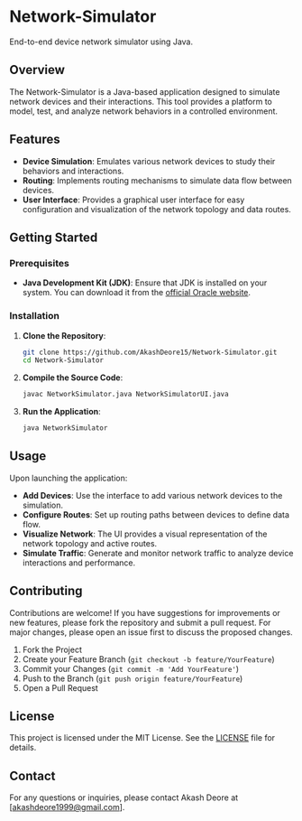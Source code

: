 # Network-Simulator

End-to-end device network simulator using Java.

## Overview

The Network-Simulator is a Java-based application designed to simulate network devices and their interactions. This tool provides a platform to model, test, and analyze network behaviors in a controlled environment.

## Features

- **Device Simulation**: Emulates various network devices to study their behaviors and interactions.
- **Routing**: Implements routing mechanisms to simulate data flow between devices.
- **User Interface**: Provides a graphical user interface for easy configuration and visualization of the network topology and data routes.

## Getting Started

### Prerequisites

- **Java Development Kit (JDK)**: Ensure that JDK is installed on your system. You can download it from the [official Oracle website](https://www.oracle.com/java/technologies/javase-downloads.html).

### Installation

1. **Clone the Repository**:
   ```bash
   git clone https://github.com/AkashDeore15/Network-Simulator.git
   cd Network-Simulator
   ```

2. **Compile the Source Code**:
   ```bash
   javac NetworkSimulator.java NetworkSimulatorUI.java
   ```

3. **Run the Application**:
   ```bash
   java NetworkSimulator
   ```

## Usage

Upon launching the application:

- **Add Devices**: Use the interface to add various network devices to the simulation.
- **Configure Routes**: Set up routing paths between devices to define data flow.
- **Visualize Network**: The UI provides a visual representation of the network topology and active routes.
- **Simulate Traffic**: Generate and monitor network traffic to analyze device interactions and performance.

## Contributing

Contributions are welcome! If you have suggestions for improvements or new features, please fork the repository and submit a pull request. For major changes, please open an issue first to discuss the proposed changes.

1. Fork the Project
2. Create your Feature Branch (`git checkout -b feature/YourFeature`)
3. Commit your Changes (`git commit -m 'Add YourFeature'`)
4. Push to the Branch (`git push origin feature/YourFeature`)
5. Open a Pull Request

## License

This project is licensed under the MIT License. See the [LICENSE](LICENSE) file for details.

## Contact

For any questions or inquiries, please contact Akash Deore at [akashdeore1999@gmail.com].

